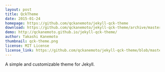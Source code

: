 ```yaml
---
layout: post
title: QckTheme
date: 2015-01-24
homepage: https://github.com/qckanemoto/jekyll-qck-theme
download: https://github.com/qckanemoto/jekyll-qck-theme/archive/master.zip
demo: http://qckanemoto.github.io/jekyll-qck-theme/
author: Takashi Kanemoto
thumbnail: qck-theme.png
license: MIT License
license_link: https://github.com/qckanemoto/jekyll-qck-theme/blob/master/LICENSE
---
```


A simple and customizable theme for Jekyll.
